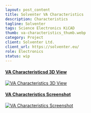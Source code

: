 ```yaml
---
layout: post_content
title: Solventer VA Characteristics
description: Characteristics
tagline: Solventer
tags: Science Electronics KiCAD
thumb: va-characteristics_thumb.webp
category: Project
client: Solventer Ltd.
client_url: https://solventer.eu/
role: Electronics
status: wip
---
```

<section>
<div class="box alt">
        <div class="row uniform 50%">
            <div class="6u 6u(small) 10u(vsmall) 12u(xsmall)">
                <a href="#" class="image fit shadow">
                    <h4 class="overlay"><span>VA Characteristicsd 3D View</span></h4>
                    <img src="{{ site.url_dir }}img/va-characteristics_thumb.webp" data-src="{{ site.url_dir }}img/va-characteristics_thumb.webp" alt="VA Characteristics 3D View" class="lazyload">
                </a>
            </div>
            <div class="6u 6u(small) 10u(vsmall) 12u(xsmall)">
                <a href="#" class="image fit shadow">
                    <h4 class="overlay"><span>VA Characteristics Screenshot</span></h4>
                    <img src="{{ site.url_dir }}img/va-characteristics_screenshot_1.webp" data-src="{{ site.url_dir }}img/va-characteristics_screenshot_1.webp" alt="VA Characteristics Screenshot" class="lazyload">
                </a>
            </div>
        </div>
    </div>
</section>